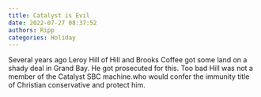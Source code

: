 ```yaml
---
title: Catalyst is Evil
date: 2022-07-27 08:37:52
authors: Ripp
categories: Holiday
---
```


 Several years ago Leroy Hill of Hill and Brooks Coffee got some land on a shady deal in Grand Bay.  He got prosecuted for this.    Too bad Hill was not a member of  the Catalyst SBC machine.who would confer the immunity title of Christian conservative and protect him.